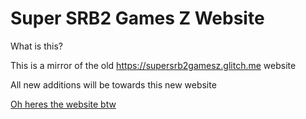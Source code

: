 # Super SRB2 Games Z Website 

What is this? 

This is a mirror of the old https://supersrb2gamesz.glitch.me website

All new additions will be towards this new website 

[Oh heres the website btw](https://supersrb2gamesz.gitlab.io/super-srb2-games-z)
